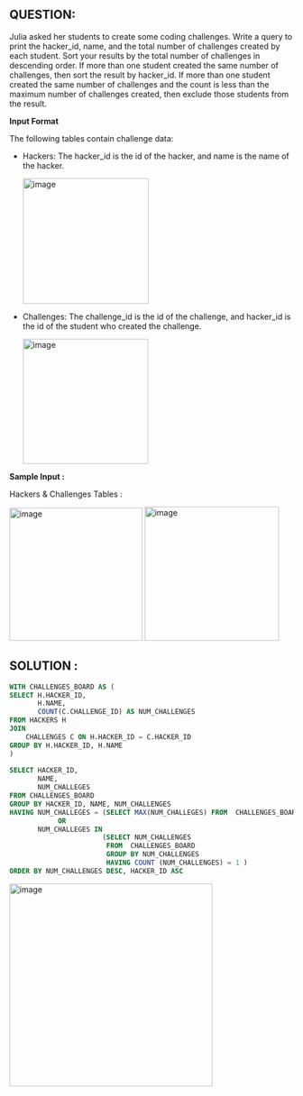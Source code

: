 ## QUESTION:
Julia asked her students to create some coding challenges. Write a query to print the hacker_id, name, and the total number of
challenges created by each student. Sort your results by the total number of challenges in descending order. If more than one 
student created the same number of challenges, then sort the result by hacker_id. If more than one student created the same 
number of challenges and the count is less than the maximum number of challenges created, then exclude those students from the 
result.

**Input Format**

The following tables contain challenge data:

- Hackers: The hacker_id is the id of the hacker, and name is the name of the hacker.
  
  <img width="223" alt="image" src="https://github.com/user-attachments/assets/74e408be-3993-48a2-aae6-9af92a4cb145" />

- Challenges: The challenge_id is the id of the challenge, and hacker_id is the id of the student who created the challenge.
  
  <img width="222" alt="image" src="https://github.com/user-attachments/assets/9c2cfafc-4128-4a00-b827-78daa597503f" />

**Sample Input :**

  Hackers & Challenges Tables :

  <img width="236" alt="image" src="https://github.com/user-attachments/assets/5f55e648-fb9b-4e81-8dc0-698ba4669349" />  <img width="238" alt="image" src="https://github.com/user-attachments/assets/6e729250-2ff7-41e6-b51f-7eb21b0e52ca" />

## SOLUTION :
```SQL
WITH CHALLENGES_BOARD AS (
SELECT H.HACKER_ID, 
       H.NAME, 
       COUNT(C.CHALLENGE_ID) AS NUM_CHALLENGES
FROM HACKERS H
JOIN 
    CHALLENGES C ON H.HACKER_ID = C.HACKER_ID
GROUP BY H.HACKER_ID, H.NAME
)
    
SELECT HACKER_ID, 
       NAME, 
       NUM_CHALLEGES 
FROM CHALLENGES_BOARD
GROUP BY HACKER_ID, NAME, NUM_CHALLENGES 
HAVING NUM_CHALLEGES = (SELECT MAX(NUM_CHALLEGES) FROM  CHALLENGES_BOARD ) 
            OR
       NUM_CHALLEGES IN 
                       (SELECT NUM_CHALLENGES 
                        FROM  CHALLENGES_BOARD 
                        GROUP BY NUM_CHALLENGES 
                        HAVING COUNT (NUM_CHALLENGES) = 1 ) 
ORDER BY NUM_CHALLENGES DESC, HACKER_ID ASC
```
<img width="360" alt="image" src="https://github.com/user-attachments/assets/61468a7a-b7a5-4310-9a8f-8a1c1e693df8" />

